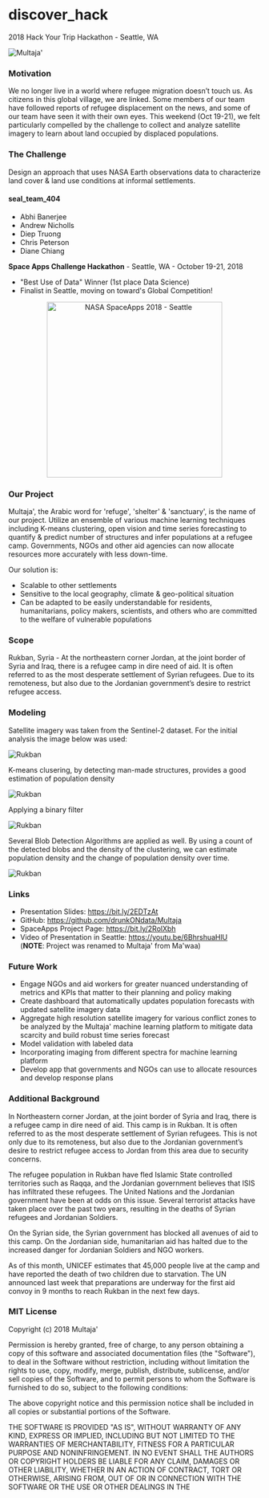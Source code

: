 # discover_hack
2018 Hack Your Trip Hackathon - Seattle, WA

![Multaja'](images/head.png)

### Motivation
We no longer live in a world where refugee migration doesn’t touch us. As citizens in this global village, we are linked. Some members of our team have followed reports of refugee displacement on the news, and some of our team have seen it with their own eyes. This weekend (Oct 19-21), we felt particularly compelled by the challenge to collect and analyze satellite imagery to learn about land occupied by displaced populations. 

### The Challenge
Design an approach that uses NASA Earth observations data to characterize land cover & land use conditions at informal settlements.

#### seal_team_404
* Abhi Banerjee
* Andrew Nicholls
* Diep Truong
* Chris Peterson
* Diane Chiang

**Space Apps Challenge Hackathon** - Seattle, WA - October 19-21, 2018
- "Best Use of Data" Winner (1st place Data Science)
- Finalist in Seattle, moving on toward's Global Competition!

<p align="center">
  <img src="images/space_apps.png" width="350" title="NASA SpaceApps 2018 - Seattle ">
</p>

### Our Project
Multaja', the Arabic word for 'refuge', 'shelter' & 'sanctuary', is the name of our project. Utilize an ensemble of various machine learning techniques including K-means clustering, open vision and time series forecasting to quantify & predict number of structures and infer populations at a refugee camp. Governments, NGOs and other aid agencies can now allocate resources more accurately with less down-time.

Our solution is:

* Scalable to other settlements
* Sensitive to the local geography, climate & geo-political situation
* Can be adapted to be easily understandable for residents, humanitarians, policy makers, scientists, and others who are committed to the welfare of vulnerable populations

### Scope
Rukban, Syria - At the northeastern corner Jordan, at the joint border of Syria and Iraq, there is a refugee camp in dire need of aid. It is often referred to as the most desperate settlement of Syrian refugees. Due to its remoteness, but also due to the Jordanian government’s desire to restrict refugee access.

### Modeling
Satellite imagery was taken from the Sentinel-2 dataset. For the initial analysis the image below was used:

![Rukban](images/rukban.png)

K-means clusering, by detecting man-made structures, provides a good estimation of population density

![Rukban](images/rukban_clustered.png)

Applying a binary filter

![Rukban](images/rukban_binary.png)

Several Blob Detection Algorithms are applied as well. By using a count of the detected blobs and the density of the clustering, we can estimate population density and the change of population density over time.

![Rukban](images/rukban_blobs.png)

### Links
- Presentation Slides: https://bit.ly/2EDTzAt
- GitHub: https://github.com/drunkONdata/Multaja
- SpaceApps Project Page: https://bit.ly/2RolXbh
- Video of Presentation in Seattle: https://youtu.be/6BhrshuaHlU <br>(**NOTE**: Project was renamed to Multaja' from Ma'waa)

### Future Work
* Engage NGOs and aid workers for greater nuanced understanding of metrics and KPIs that matter to their planning and policy making
* Create dashboard that automatically updates population forecasts with updated satellite imagery data
* Aggregate high resolution satellite imagery for various conflict zones to be analyzed by the Multaja' machine learning platform to mitigate data scarcity and build robust time series forecast
* Model validation with labeled data
* Incorporating imaging from different spectra for machine learning platform
* Develop app that governments and NGOs can use to allocate resources and develop response plans

### Additional Background
In Northeastern corner Jordan, at the joint border of Syria and Iraq, there is a refugee camp in dire need of aid. This camp is in Rukban. It is often referred to as the most desperate settlement of Syrian refugees. This is not only due to its remoteness, but also due to the Jordanian government’s desire to restrict refugee access to Jordan from this area due to security concerns. 

The refugee population in Rukban have fled Islamic State controlled territories such as Raqqa, and the Jordanian government believes that ISIS has infiltrated these refugees. The United Nations and the Jordanian government have been at odds on this issue. Several terrorist attacks have taken place over the past two years, resulting in the deaths of Syrian refugees and Jordanian Soldiers.

On the Syrian side, the Syrian government has blocked all avenues of aid to this camp.  On the Jordanian side, humanitarian aid has halted due to the increased danger for Jordanian Soldiers and NGO workers.

As of this month, UNICEF estimates that 45,000 people live at the camp and have reported the death of two children due to starvation. The UN announced last week that preparations are underway for the first aid convoy in 9 months to reach Rukban in the next few days.

### MIT License
Copyright (c) 2018 Multaja'

Permission is hereby granted, free of charge, to any person obtaining a copy
of this software and associated documentation files (the "Software"), to deal
in the Software without restriction, including without limitation the rights
to use, copy, modify, merge, publish, distribute, sublicense, and/or sell
copies of the Software, and to permit persons to whom the Software is
furnished to do so, subject to the following conditions:

The above copyright notice and this permission notice shall be included in all
copies or substantial portions of the Software.

THE SOFTWARE IS PROVIDED "AS IS", WITHOUT WARRANTY OF ANY KIND, EXPRESS OR
IMPLIED, INCLUDING BUT NOT LIMITED TO THE WARRANTIES OF MERCHANTABILITY,
FITNESS FOR A PARTICULAR PURPOSE AND NONINFRINGEMENT. IN NO EVENT SHALL THE
AUTHORS OR COPYRIGHT HOLDERS BE LIABLE FOR ANY CLAIM, DAMAGES OR OTHER
LIABILITY, WHETHER IN AN ACTION OF CONTRACT, TORT OR OTHERWISE, ARISING FROM,
OUT OF OR IN CONNECTION WITH THE SOFTWARE OR THE USE OR OTHER DEALINGS IN THE
